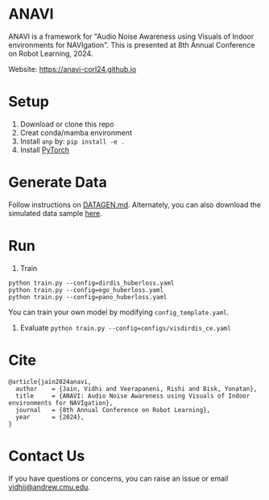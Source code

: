 # ANAVI

ANAVI is a framework for "Audio Noise Awareness using Visuals of Indoor environments for NAVIgation". This is presented at 8th Annual Conference on Robot Learning, 2024. 

Website: https://anavi-corl24.github.io


# Setup 
1. Download or clone this repo
1. Creat conda/mamba environment 
1. Install `anp` by:
```pip install -e .```
1. Install [PyTorch](https://pytorch.org/get-started/locally/)


# Generate Data
Follow instructions on [DATAGEN.md](./andgen/DATAGEN.md).
Alternately, you can also download the simulated data sample [here]().

# Run
1. Train 
```
python train.py --config=dirdis_huberloss.yaml
python train.py --config=ego_huberloss.yaml
python train.py --config=pano_huberloss.yaml
```
You can train your own model by modifying `config_template.yaml`.

1. Evaluate 
```python train.py --config=configs/visdirdis_ce.yaml```

# Cite 
```
@article{jain2024anavi,
  author    = {Jain, Vidhi and Veerapaneni, Rishi and Bisk, Yonatan},
  title     = {ANAVI: Audio Noise Awareness using Visuals of Indoor environments for NAVIgation},
  journal   = {8th Annual Conference on Robot Learning},
  year      = {2024},
}
```
# Contact Us
If you have questions or concerns, you can raise an issue or email vidhij@andrew.cmu.edu.
